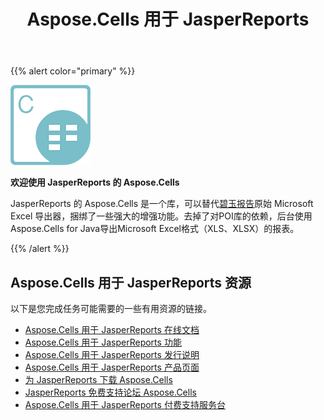 ﻿---
title: Aspose.Cells 用于 JasperReports
type: docs
weight: 100
url: /zh/jasperreports/
is_root: true
---
{{% alert color="primary" %}}

**![todo:image_alt_text](jasperreports_logo.png)**

**欢迎使用 JasperReports 的 Aspose.Cells**

 JasperReports 的 Aspose.Cells 是一个库，可以替代[碧玉报告](https://community.jaspersoft.com/project/jasperreports-library)原始 Microsoft Excel 导出器，捆绑了一些强大的增强功能。去掉了对POI库的依赖，后台使用Aspose.Cells for Java导出Microsoft Excel格式（XLS、XLSX）的报表。

{{% /alert %}}

## **Aspose.Cells 用于 JasperReports 资源**

以下是您完成任务可能需要的一些有用资源的链接。

- [Aspose.Cells 用于 JasperReports 在线文档](/cells/zh/jasperreports/)
- [Aspose.Cells 用于 JasperReports 功能](/cells/zh/jasperreports/feature-overview/)
- [Aspose.Cells 用于 JasperReports 发行说明](/cells/zh/jasperreports/release-notes/)
- [Aspose.Cells 用于 JasperReports 产品页面](https://products.aspose.com/cells/jasperreports/)
- [为 JasperReports 下载 Aspose.Cells](https://downloads.aspose.com/cells/jasperreports)
- [JasperReports 免费支持论坛 Aspose.Cells](https://forum.aspose.com/c/cells/9)
- [Aspose.Cells 用于 JasperReports 付费支持服务台](https://helpdesk.aspose.com/)
